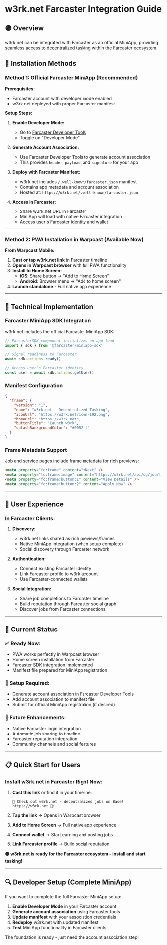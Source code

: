 # w3rk.net Farcaster Integration Guide

## 🟣 Overview

w3rk.net can be integrated with Farcaster as an official MiniApp, providing seamless access to decentralized tasking within the Farcaster ecosystem.

## 📱 Installation Methods

### Method 1: Official Farcaster MiniApp (Recommended)

**Prerequisites:**
- Farcaster account with developer mode enabled
- w3rk.net deployed with proper Farcaster manifest

**Setup Steps:**

1. **Enable Developer Mode:**
   - Go to [Farcaster Developer Tools](https://farcaster.xyz/~/settings/developer-tools)
   - Toggle on "Developer Mode"

2. **Generate Account Association:**
   - Use Farcaster Developer Tools to generate account association
   - This provides `header`, `payload`, and `signature` for your app

3. **Deploy with Farcaster Manifest:**
   - w3rk.net includes `/.well-known/farcaster.json` manifest
   - Contains app metadata and account association
   - Hosted at: `https://w3rk.net/.well-known/farcaster.json`

4. **Access in Farcaster:**
   - Share w3rk.net URL in Farcaster
   - MiniApp will load with native Farcaster integration
   - Access user's Farcaster identity and wallet

---

### Method 2: PWA Installation in Warpcast (Available Now)

**From Warpcast Mobile:**

1. **Cast or tap w3rk.net link** in Farcaster timeline
2. **Opens in Warpcast browser** with full PWA functionality
3. **Install to Home Screen:**
   - **iOS**: Share button → "Add to Home Screen"  
   - **Android**: Browser menu → "Add to home screen"
4. **Launch standalone** - Full native app experience

---

## 🔧 Technical Implementation

### Farcaster MiniApp SDK Integration

w3rk.net includes the official Farcaster MiniApp SDK:

```javascript
// FarcasterSDK component initializes on app load
import { sdk } from '@farcaster/miniapp-sdk'

// Signal readiness to Farcaster
await sdk.actions.ready()

// Access user's Farcaster identity
const user = await sdk.actions.getUser()
```

### Manifest Configuration

```json
{
  "frame": {
    "version": "1", 
    "name": "w3rk.net - Decentralized Tasking",
    "iconUrl": "https://w3rk.net/icon-192.png",
    "homeUrl": "https://w3rk.net",
    "buttonTitle": "Launch w3rk",
    "splashBackgroundColor": "#0052ff"
  }
}
```

### Frame Metadata Support

Job and service pages include frame metadata for rich previews:

```html
<meta property="fc:frame" content="vNext" />
<meta property="fc:frame:image" content="https://w3rk.net/api/og/job/[id]" />
<meta property="fc:frame:button:1" content="View Details" />
<meta property="fc:frame:button:2" content="Apply Now" />
```

---

## 🎯 User Experience

### In Farcaster Clients:

1. **Discovery:**
   - w3rk.net links shared as rich previews/frames
   - Native MiniApp integration (when setup complete)
   - Social discovery through Farcaster network

2. **Authentication:**
   - Connect existing Farcaster identity
   - Link Farcaster profile to w3rk account
   - Use Farcaster-connected wallets

3. **Social Integration:**  
   - Share job completions to Farcaster timeline
   - Build reputation through Farcaster social graph
   - Discover jobs from Farcaster connections

---

## 🚀 Current Status

### ✅ Ready Now:
- PWA works perfectly in Warpcast browser
- Home screen installation from Farcaster
- Farcaster SDK integration implemented
- Manifest file prepared for MiniApp registration

### 🔄 Setup Required:
- Generate account association in Farcaster Developer Tools
- Add account association to manifest file
- Submit for official MiniApp registration (if desired)

### 🎯 Future Enhancements:
- Native Farcaster login integration
- Automatic job sharing to timeline
- Farcaster reputation integration
- Community channels and social features

---

## 📋 Quick Start for Users

### Install w3rk.net in Farcaster Right Now:

1. **Cast this link** or find it in your timeline:
   ```
   🔵 Check out w3rk.net - decentralized jobs on Base! 
   https://w3rk.net 💼⚡
   ```

2. **Tap the link** → Opens in Warpcast browser

3. **Add to Home Screen** → Full native app experience  

4. **Connect wallet** → Start earning and posting jobs

5. **Link Farcaster profile** → Build social reputation

**🟣 w3rk.net is ready for the Farcaster ecosystem - install and start tasking!**

---

## 🔍 Developer Setup (Complete MiniApp)

If you want to complete the full Farcaster MiniApp setup:

1. **Enable Developer Mode** in your Farcaster account
2. **Generate account association** using Farcaster tools  
3. **Update manifest** with your association credentials
4. **Redeploy** w3rk.net with updated manifest
5. **Test** MiniApp functionality in Farcaster clients

The foundation is ready - just need the account association step!